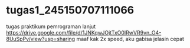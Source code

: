 # tugas1_245150707111066
 tugas praktikum pemrograman lanjut
 https://drive.google.com/file/d/1JNKqwJOjtTxO0IRwVR9vn_O4-8UuSpPv/view?usp=sharing
 maaf kak 2x speed, aku gabisa jelasin cepat 
